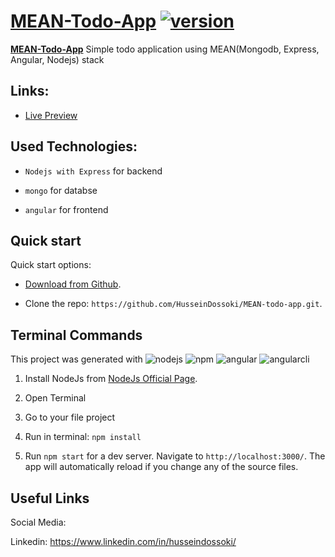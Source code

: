 # [MEAN-Todo-App](#) [![version][version-badge]][CHANGELOG]

  
  

**[MEAN-Todo-App](#)** Simple todo application using MEAN(Mongodb, Express, Angular, Nodejs) stack

  

## Links:

  

+  [Live Preview](#)

  
  

## Used Technologies:

  

+  ```Nodejs with Express``` for backend

+  ```mongo``` for databse

+  ```angular``` for frontend

  
  

## Quick start

  

Quick start options:

  

-  [Download from Github](https://github.com/HusseinDossoki/MEAN-todo-app/archive/master.zip).

- Clone the repo: `https://github.com/HusseinDossoki/MEAN-todo-app.git`.

  

## Terminal Commands

  

This project was generated with  ![nodejs]  ![npm] ![angular] ![angularcli]

  

1. Install NodeJs from [NodeJs Official Page](https://nodejs.org/en).

2. Open Terminal

3. Go to your file project

4. Run in terminal: ```npm install```

5. Run `npm start` for a dev server. Navigate to `http://localhost:3000/`. The app will automatically reload if you change any of the source files.

  
  
  

## Useful Links

  
  

Social Media:

  

Linkedin: <https://www.linkedin.com/in/husseindossoki/>

  
  
  

[CHANGELOG]: ./CHANGELOG.md

[version-badge]: https://img.shields.io/badge/version-1.0.0-blue.svg
[nodejs]: https://img.shields.io/badge/Nodejs-8.11.3-green.svg
[npm]: https://img.shields.io/badge/NPM-5.6.0-yellow.svg
[angular]: https://img.shields.io/badge/Angular-5.2.11-red.svg
[angularcli]: https://img.shields.io/badge/AngularCLI-1.7.4-red.svg